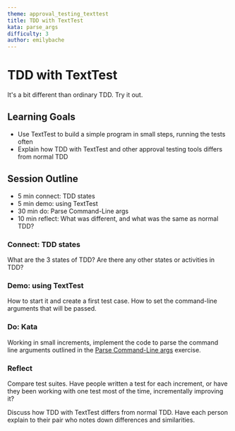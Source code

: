 ```yaml
---
theme: approval_testing_texttest
title: TDD with TextTest
kata: parse_args
difficulty: 3
author: emilybache
---
```


# TDD with TextTest

It's a bit different than ordinary TDD. Try it out.

## Learning Goals

- Use TextTest to build a simple program in small steps, running the tests often
- Explain how TDD with TextTest and other approval testing tools differs from normal TDD

## Session Outline

* 5 min connect: TDD states
* 5 min demo: using TextTest
* 30 min do: Parse Command-Line args  
* 10 min reflect: What was different, and what was the same as normal TDD?

### Connect: TDD states
What are the 3 states of TDD? Are there any other states or activities in TDD?

### Demo: using TextTest
How to start it and create a first test case. How to set the command-line arguments that will be passed.

### Do: Kata
Working in small increments, implement the code to parse the command line arguments outlined in the [Parse Command-Line args](../../kata_descriptions/parse_args.html) exercise.

### Reflect
Compare test suites. Have people written a test for each increment, or have they been working with one test most of the time, incrementally improving it?

Discuss how TDD with TextTest differs from normal TDD. Have each person explain to their pair who notes down differences and similarities.
